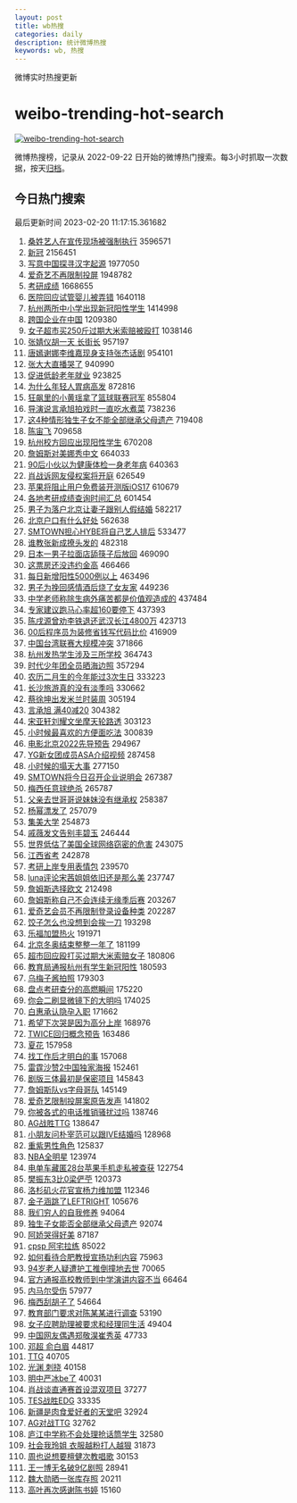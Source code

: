 ```yaml
---
layout: post
title: wb热搜
categories: daily
description: 统计微博热搜
keywords: wb, 热搜
---
```


微博实时热搜更新

# weibo-trending-hot-search

[![weibo-trending-hot-search](https://github.com/ameizi/weibo-trending-hot-search/actions/workflows/ci.yml/badge.svg)](https://github.com/ameizi/weibo-trending-hot-search/actions/workflows/ci.yml)

微博热搜榜，记录从 2022-09-22 日开始的微博热门搜索。每3小时抓取一次数据，按天[归档](./archives)。

## 今日热门搜索

<!-- BEGIN --> 
最后更新时间 2023-02-20 11:17:15.361682 
1. [桑姓艺人在宣传现场被强制执行](https://s.weibo.com/weibo?q=%23%E6%A1%91%E5%A7%93%E8%89%BA%E4%BA%BA%E5%9C%A8%E5%AE%A3%E4%BC%A0%E7%8E%B0%E5%9C%BA%E8%A2%AB%E5%BC%BA%E5%88%B6%E6%89%A7%E8%A1%8C%23&t=31&band_rank=1&Refer=top) 3596571
1. [新冠](https://s.weibo.com/weibo?q=%E6%96%B0%E5%86%A0&t=31&band_rank=2&Refer=top) 2156451
1. [写意中国探寻汉字起源](https://s.weibo.com/weibo?q=%23%E5%86%99%E6%84%8F%E4%B8%AD%E5%9B%BD%E6%8E%A2%E5%AF%BB%E6%B1%89%E5%AD%97%E8%B5%B7%E6%BA%90%23&t=31&band_rank=3&Refer=top) 1977050
1. [爱奇艺不再限制投屏](https://s.weibo.com/weibo?q=%23%E7%88%B1%E5%A5%87%E8%89%BA%E4%B8%8D%E5%86%8D%E9%99%90%E5%88%B6%E6%8A%95%E5%B1%8F%23&t=31&band_rank=4&Refer=top) 1948782
1. [考研成绩](https://s.weibo.com/weibo?q=%23%E8%80%83%E7%A0%94%E6%88%90%E7%BB%A9%23&t=31&band_rank=1&Refer=top) 1668655
1. [医院回应试管婴儿被弄错](https://s.weibo.com/weibo?q=%23%E5%8C%BB%E9%99%A2%E5%9B%9E%E5%BA%94%E8%AF%95%E7%AE%A1%E5%A9%B4%E5%84%BF%E8%A2%AB%E5%BC%84%E9%94%99%23&t=31&band_rank=5&Refer=top) 1640118
1. [杭州两所中小学出现新冠阳性学生](https://s.weibo.com/weibo?q=%23%E6%9D%AD%E5%B7%9E%E4%B8%A4%E6%89%80%E4%B8%AD%E5%B0%8F%E5%AD%A6%E5%87%BA%E7%8E%B0%E6%96%B0%E5%86%A0%E9%98%B3%E6%80%A7%E5%AD%A6%E7%94%9F%23&t=31&band_rank=2&Refer=top) 1414998
1. [跨国企业在中国](https://s.weibo.com/weibo?q=%23%E8%B7%A8%E5%9B%BD%E4%BC%81%E4%B8%9A%E5%9C%A8%E4%B8%AD%E5%9B%BD%23&t=31&band_rank=3&Refer=top) 1209380
1. [女子超市买250斤过期大米索赔被殴打](https://s.weibo.com/weibo?q=%23%E5%A5%B3%E5%AD%90%E8%B6%85%E5%B8%82%E4%B9%B0250%E6%96%A4%E8%BF%87%E6%9C%9F%E5%A4%A7%E7%B1%B3%E7%B4%A2%E8%B5%94%E8%A2%AB%E6%AE%B4%E6%89%93%23&t=31&band_rank=31&Refer=top) 1038146
1. [张婧仪胡一天 长街长](https://s.weibo.com/weibo?q=%E5%BC%A0%E5%A9%A7%E4%BB%AA%E8%83%A1%E4%B8%80%E5%A4%A9%20%E9%95%BF%E8%A1%97%E9%95%BF&t=31&band_rank=6&Refer=top) 957197
1. [唐嫣谢娜李维嘉现身支持张杰话剧](https://s.weibo.com/weibo?q=%23%E5%94%90%E5%AB%A3%E8%B0%A2%E5%A8%9C%E6%9D%8E%E7%BB%B4%E5%98%89%E7%8E%B0%E8%BA%AB%E6%94%AF%E6%8C%81%E5%BC%A0%E6%9D%B0%E8%AF%9D%E5%89%A7%23&t=31&band_rank=5&Refer=top) 954101
1. [张大大直播哭了](https://s.weibo.com/weibo?q=%23%E5%BC%A0%E5%A4%A7%E5%A4%A7%E7%9B%B4%E6%92%AD%E5%93%AD%E4%BA%86%23&t=31&band_rank=6&Refer=top) 940990
1. [促进低龄老年就业](https://s.weibo.com/weibo?q=%23%E4%BF%83%E8%BF%9B%E4%BD%8E%E9%BE%84%E8%80%81%E5%B9%B4%E5%B0%B1%E4%B8%9A%23&t=31&band_rank=7&Refer=top) 923825
1. [为什么年轻人胃病高发](https://s.weibo.com/weibo?q=%23%E4%B8%BA%E4%BB%80%E4%B9%88%E5%B9%B4%E8%BD%BB%E4%BA%BA%E8%83%83%E7%97%85%E9%AB%98%E5%8F%91%23&t=31&band_rank=8&Refer=top) 872816
1. [狂飙里的小黄瑶拿了篮球联赛冠军](https://s.weibo.com/weibo?q=%23%E7%8B%82%E9%A3%99%E9%87%8C%E7%9A%84%E5%B0%8F%E9%BB%84%E7%91%B6%E6%8B%BF%E4%BA%86%E7%AF%AE%E7%90%83%E8%81%94%E8%B5%9B%E5%86%A0%E5%86%9B%23&t=31&band_rank=8&Refer=top) 855804
1. [导演说言承旭拍戏时一直吃水煮菜](https://s.weibo.com/weibo?q=%23%E5%AF%BC%E6%BC%94%E8%AF%B4%E8%A8%80%E6%89%BF%E6%97%AD%E6%8B%8D%E6%88%8F%E6%97%B6%E4%B8%80%E7%9B%B4%E5%90%83%E6%B0%B4%E7%85%AE%E8%8F%9C%23&t=31&band_rank=8&Refer=top) 738236
1. [这4种情形独生子女不能全部继承父母遗产](https://s.weibo.com/weibo?q=%23%E8%BF%994%E7%A7%8D%E6%83%85%E5%BD%A2%E7%8B%AC%E7%94%9F%E5%AD%90%E5%A5%B3%E4%B8%8D%E8%83%BD%E5%85%A8%E9%83%A8%E7%BB%A7%E6%89%BF%E7%88%B6%E6%AF%8D%E9%81%97%E4%BA%A7%23&t=31&band_rank=10&Refer=top) 719408
1. [陈宙飞](https://s.weibo.com/weibo?q=%E9%99%88%E5%AE%99%E9%A3%9E&t=31&band_rank=11&Refer=top) 709658
1. [杭州校方回应出现阳性学生](https://s.weibo.com/weibo?q=%23%E6%9D%AD%E5%B7%9E%E6%A0%A1%E6%96%B9%E5%9B%9E%E5%BA%94%E5%87%BA%E7%8E%B0%E9%98%B3%E6%80%A7%E5%AD%A6%E7%94%9F%23&t=31&band_rank=12&Refer=top) 670208
1. [詹姆斯对美娜秀中文](https://s.weibo.com/weibo?q=%23%E8%A9%B9%E5%A7%86%E6%96%AF%E5%AF%B9%E7%BE%8E%E5%A8%9C%E7%A7%80%E4%B8%AD%E6%96%87%23&t=31&band_rank=9&Refer=top) 664033
1. [90后小伙以为健康体检一身老年病](https://s.weibo.com/weibo?q=%2390%E5%90%8E%E5%B0%8F%E4%BC%99%E4%BB%A5%E4%B8%BA%E5%81%A5%E5%BA%B7%E4%BD%93%E6%A3%80%E4%B8%80%E8%BA%AB%E8%80%81%E5%B9%B4%E7%97%85%23&t=31&band_rank=10&Refer=top) 640363
1. [肖战诉网友侵权案将开庭](https://s.weibo.com/weibo?q=%23%E8%82%96%E6%88%98%E8%AF%89%E7%BD%91%E5%8F%8B%E4%BE%B5%E6%9D%83%E6%A1%88%E5%B0%86%E5%BC%80%E5%BA%AD%23&t=31&band_rank=11&Refer=top) 626549
1. [苹果将阻止用户免费装开测版iOS17](https://s.weibo.com/weibo?q=%23%E8%8B%B9%E6%9E%9C%E5%B0%86%E9%98%BB%E6%AD%A2%E7%94%A8%E6%88%B7%E5%85%8D%E8%B4%B9%E8%A3%85%E5%BC%80%E6%B5%8B%E7%89%88iOS17%23&t=31&band_rank=12&Refer=top) 610679
1. [各地考研成绩查询时间汇总](https://s.weibo.com/weibo?q=%23%E5%90%84%E5%9C%B0%E8%80%83%E7%A0%94%E6%88%90%E7%BB%A9%E6%9F%A5%E8%AF%A2%E6%97%B6%E9%97%B4%E6%B1%87%E6%80%BB%23&t=31&band_rank=13&Refer=top) 601454
1. [男子为落户北京让妻子跟别人假结婚](https://s.weibo.com/weibo?q=%23%E7%94%B7%E5%AD%90%E4%B8%BA%E8%90%BD%E6%88%B7%E5%8C%97%E4%BA%AC%E8%AE%A9%E5%A6%BB%E5%AD%90%E8%B7%9F%E5%88%AB%E4%BA%BA%E5%81%87%E7%BB%93%E5%A9%9A%23&t=31&band_rank=9&Refer=top) 582217
1. [北京户口有什么好处](https://s.weibo.com/weibo?q=%23%E5%8C%97%E4%BA%AC%E6%88%B7%E5%8F%A3%E6%9C%89%E4%BB%80%E4%B9%88%E5%A5%BD%E5%A4%84%23&t=31&band_rank=14&Refer=top) 562638
1. [SMTOWN担心HYBE将自己艺人排后](https://s.weibo.com/weibo?q=%23SMTOWN%E6%8B%85%E5%BF%83HYBE%E5%B0%86%E8%87%AA%E5%B7%B1%E8%89%BA%E4%BA%BA%E6%8E%92%E5%90%8E%23&t=31&band_rank=15&Refer=top) 533477
1. [谁教张新成撩头发的](https://s.weibo.com/weibo?q=%23%E8%B0%81%E6%95%99%E5%BC%A0%E6%96%B0%E6%88%90%E6%92%A9%E5%A4%B4%E5%8F%91%E7%9A%84%23&t=31&band_rank=17&Refer=top) 482318
1. [日本一男子拉面店舔筷子后放回](https://s.weibo.com/weibo?q=%23%E6%97%A5%E6%9C%AC%E4%B8%80%E7%94%B7%E5%AD%90%E6%8B%89%E9%9D%A2%E5%BA%97%E8%88%94%E7%AD%B7%E5%AD%90%E5%90%8E%E6%94%BE%E5%9B%9E%23&t=31&band_rank=13&Refer=top) 469090
1. [这票房还没违约金高](https://s.weibo.com/weibo?q=%23%E8%BF%99%E7%A5%A8%E6%88%BF%E8%BF%98%E6%B2%A1%E8%BF%9D%E7%BA%A6%E9%87%91%E9%AB%98%23&t=31&band_rank=30&Refer=top) 466466
1. [每日新增阳性5000例以上](https://s.weibo.com/weibo?q=%23%E6%AF%8F%E6%97%A5%E6%96%B0%E5%A2%9E%E9%98%B3%E6%80%A75000%E4%BE%8B%E4%BB%A5%E4%B8%8A%23&t=31&band_rank=13&Refer=top) 463496
1. [男子为挽回感情酒后烧了女友家](https://s.weibo.com/weibo?q=%23%E7%94%B7%E5%AD%90%E4%B8%BA%E6%8C%BD%E5%9B%9E%E6%84%9F%E6%83%85%E9%85%92%E5%90%8E%E7%83%A7%E4%BA%86%E5%A5%B3%E5%8F%8B%E5%AE%B6%23&t=31&band_rank=19&Refer=top) 449236
1. [中学老师称除生病外痛苦都是价值观造成的](https://s.weibo.com/weibo?q=%23%E4%B8%AD%E5%AD%A6%E8%80%81%E5%B8%88%E7%A7%B0%E9%99%A4%E7%94%9F%E7%97%85%E5%A4%96%E7%97%9B%E8%8B%A6%E9%83%BD%E6%98%AF%E4%BB%B7%E5%80%BC%E8%A7%82%E9%80%A0%E6%88%90%E7%9A%84%23&t=31&band_rank=20&Refer=top) 437484
1. [专家建议跑马心率超160要停下](https://s.weibo.com/weibo?q=%23%E4%B8%93%E5%AE%B6%E5%BB%BA%E8%AE%AE%E8%B7%91%E9%A9%AC%E5%BF%83%E7%8E%87%E8%B6%85160%E8%A6%81%E5%81%9C%E4%B8%8B%23&t=31&band_rank=21&Refer=top) 437393
1. [陈戌源曾劝李铁退还武汉长江4800万](https://s.weibo.com/weibo?q=%23%E9%99%88%E6%88%8C%E6%BA%90%E6%9B%BE%E5%8A%9D%E6%9D%8E%E9%93%81%E9%80%80%E8%BF%98%E6%AD%A6%E6%B1%89%E9%95%BF%E6%B1%9F4800%E4%B8%87%23&t=31&band_rank=16&Refer=top) 423713
1. [00后程序员为装修省钱写代码比价](https://s.weibo.com/weibo?q=%2300%E5%90%8E%E7%A8%8B%E5%BA%8F%E5%91%98%E4%B8%BA%E8%A3%85%E4%BF%AE%E7%9C%81%E9%92%B1%E5%86%99%E4%BB%A3%E7%A0%81%E6%AF%94%E4%BB%B7%23&t=31&band_rank=17&Refer=top) 416909
1. [中国台湾联赛大规模冲突](https://s.weibo.com/weibo?q=%23%E4%B8%AD%E5%9B%BD%E5%8F%B0%E6%B9%BE%E8%81%94%E8%B5%9B%E5%A4%A7%E8%A7%84%E6%A8%A1%E5%86%B2%E7%AA%81%23&t=31&band_rank=11&Refer=top) 371866
1. [杭州发热学生涉及三所学校](https://s.weibo.com/weibo?q=%23%E6%9D%AD%E5%B7%9E%E5%8F%91%E7%83%AD%E5%AD%A6%E7%94%9F%E6%B6%89%E5%8F%8A%E4%B8%89%E6%89%80%E5%AD%A6%E6%A0%A1%23&t=31&band_rank=18&Refer=top) 364743
1. [时代少年团全员晒海边照](https://s.weibo.com/weibo?q=%23%E6%97%B6%E4%BB%A3%E5%B0%91%E5%B9%B4%E5%9B%A2%E5%85%A8%E5%91%98%E6%99%92%E6%B5%B7%E8%BE%B9%E7%85%A7%23&t=31&band_rank=23&Refer=top) 357294
1. [农历二月生的今年能过3次生日](https://s.weibo.com/weibo?q=%23%E5%86%9C%E5%8E%86%E4%BA%8C%E6%9C%88%E7%94%9F%E7%9A%84%E4%BB%8A%E5%B9%B4%E8%83%BD%E8%BF%873%E6%AC%A1%E7%94%9F%E6%97%A5%23&t=31&band_rank=22&Refer=top) 333223
1. [长沙旅游真的没有淡季吗](https://s.weibo.com/weibo?q=%23%E9%95%BF%E6%B2%99%E6%97%85%E6%B8%B8%E7%9C%9F%E7%9A%84%E6%B2%A1%E6%9C%89%E6%B7%A1%E5%AD%A3%E5%90%97%23&t=31&band_rank=7&Refer=top) 330662
1. [蔡徐坤出发米兰时装周](https://s.weibo.com/weibo?q=%23%E8%94%A1%E5%BE%90%E5%9D%A4%E5%87%BA%E5%8F%91%E7%B1%B3%E5%85%B0%E6%97%B6%E8%A3%85%E5%91%A8%23&t=31&band_rank=26&Refer=top) 305194
1. [言承旭 满40减20](https://s.weibo.com/weibo?q=%E8%A8%80%E6%89%BF%E6%97%AD%20%E6%BB%A140%E5%87%8F20&t=31&band_rank=23&Refer=top) 304382
1. [宋亚轩刘耀文坐摩天轮路透](https://s.weibo.com/weibo?q=%23%E5%AE%8B%E4%BA%9A%E8%BD%A9%E5%88%98%E8%80%80%E6%96%87%E5%9D%90%E6%91%A9%E5%A4%A9%E8%BD%AE%E8%B7%AF%E9%80%8F%23&t=31&band_rank=20&Refer=top) 303123
1. [小时候最喜欢的方便面吃法](https://s.weibo.com/weibo?q=%23%E5%B0%8F%E6%97%B6%E5%80%99%E6%9C%80%E5%96%9C%E6%AC%A2%E7%9A%84%E6%96%B9%E4%BE%BF%E9%9D%A2%E5%90%83%E6%B3%95%23&t=31&band_rank=28&Refer=top) 300839
1. [电影北京2022先导预告](https://s.weibo.com/weibo?q=%23%E7%94%B5%E5%BD%B1%E5%8C%97%E4%BA%AC2022%E5%85%88%E5%AF%BC%E9%A2%84%E5%91%8A%23&t=31&band_rank=21&Refer=top) 294967
1. [YG新女团成员ASA介绍视频](https://s.weibo.com/weibo?q=%23YG%E6%96%B0%E5%A5%B3%E5%9B%A2%E6%88%90%E5%91%98ASA%E4%BB%8B%E7%BB%8D%E8%A7%86%E9%A2%91%23&t=31&band_rank=29&Refer=top) 287458
1. [小时候的塌天大事](https://s.weibo.com/weibo?q=%23%E5%B0%8F%E6%97%B6%E5%80%99%E7%9A%84%E5%A1%8C%E5%A4%A9%E5%A4%A7%E4%BA%8B%23&t=31&band_rank=30&Refer=top) 277150
1. [SMTOWN将今日召开企业说明会](https://s.weibo.com/weibo?q=%23SMTOWN%E5%B0%86%E4%BB%8A%E6%97%A5%E5%8F%AC%E5%BC%80%E4%BC%81%E4%B8%9A%E8%AF%B4%E6%98%8E%E4%BC%9A%23&t=31&band_rank=23&Refer=top) 267387
1. [梅西任意球绝杀](https://s.weibo.com/weibo?q=%23%E6%A2%85%E8%A5%BF%E4%BB%BB%E6%84%8F%E7%90%83%E7%BB%9D%E6%9D%80%23&t=31&band_rank=16&Refer=top) 265787
1. [父亲去世哥哥说妹妹没有继承权](https://s.weibo.com/weibo?q=%23%E7%88%B6%E4%BA%B2%E5%8E%BB%E4%B8%96%E5%93%A5%E5%93%A5%E8%AF%B4%E5%A6%B9%E5%A6%B9%E6%B2%A1%E6%9C%89%E7%BB%A7%E6%89%BF%E6%9D%83%23&t=31&band_rank=4&Refer=top) 258387
1. [杨幂漂发了](https://s.weibo.com/weibo?q=%23%E6%9D%A8%E5%B9%82%E6%BC%82%E5%8F%91%E4%BA%86%23&t=31&band_rank=12&Refer=top) 257079
1. [集美大学](https://s.weibo.com/weibo?q=%23%E9%9B%86%E7%BE%8E%E5%A4%A7%E5%AD%A6%23&t=31&band_rank=5&Refer=top) 254873
1. [戚薇发文告别丰碧玉](https://s.weibo.com/weibo?q=%23%E6%88%9A%E8%96%87%E5%8F%91%E6%96%87%E5%91%8A%E5%88%AB%E4%B8%B0%E7%A2%A7%E7%8E%89%23&t=31&band_rank=33&Refer=top) 246444
1. [世界低估了美国全球网络窃密的危害](https://s.weibo.com/weibo?q=%23%E4%B8%96%E7%95%8C%E4%BD%8E%E4%BC%B0%E4%BA%86%E7%BE%8E%E5%9B%BD%E5%85%A8%E7%90%83%E7%BD%91%E7%BB%9C%E7%AA%83%E5%AF%86%E7%9A%84%E5%8D%B1%E5%AE%B3%23&t=31&band_rank=6&Refer=top) 243075
1. [江西省考](https://s.weibo.com/weibo?q=%23%E6%B1%9F%E8%A5%BF%E7%9C%81%E8%80%83%23&t=31&band_rank=26&Refer=top) 242878
1. [考研上岸专用表情包](https://s.weibo.com/weibo?q=%23%E8%80%83%E7%A0%94%E4%B8%8A%E5%B2%B8%E4%B8%93%E7%94%A8%E8%A1%A8%E6%83%85%E5%8C%85%23&t=31&band_rank=35&Refer=top) 239570
1. [luna评论宋茜姐姐依旧还是那么美](https://s.weibo.com/weibo?q=%23luna%E8%AF%84%E8%AE%BA%E5%AE%8B%E8%8C%9C%E5%A7%90%E5%A7%90%E4%BE%9D%E6%97%A7%E8%BF%98%E6%98%AF%E9%82%A3%E4%B9%88%E7%BE%8E%23&t=31&band_rank=15&Refer=top) 237747
1. [詹姆斯选择欧文](https://s.weibo.com/weibo?q=%23%E8%A9%B9%E5%A7%86%E6%96%AF%E9%80%89%E6%8B%A9%E6%AC%A7%E6%96%87%23&t=31&band_rank=29&Refer=top) 212498
1. [詹姆斯称自己不会连续无缘季后赛](https://s.weibo.com/weibo?q=%23%E8%A9%B9%E5%A7%86%E6%96%AF%E7%A7%B0%E8%87%AA%E5%B7%B1%E4%B8%8D%E4%BC%9A%E8%BF%9E%E7%BB%AD%E6%97%A0%E7%BC%98%E5%AD%A3%E5%90%8E%E8%B5%9B%23&t=31&band_rank=30&Refer=top) 203267
1. [爱奇艺会员不再限制登录设备种类](https://s.weibo.com/weibo?q=%23%E7%88%B1%E5%A5%87%E8%89%BA%E4%BC%9A%E5%91%98%E4%B8%8D%E5%86%8D%E9%99%90%E5%88%B6%E7%99%BB%E5%BD%95%E8%AE%BE%E5%A4%87%E7%A7%8D%E7%B1%BB%23&t=31&band_rank=31&Refer=top) 202287
1. [饺子怎么也没想到会挨一刀](https://s.weibo.com/weibo?q=%23%E9%A5%BA%E5%AD%90%E6%80%8E%E4%B9%88%E4%B9%9F%E6%B2%A1%E6%83%B3%E5%88%B0%E4%BC%9A%E6%8C%A8%E4%B8%80%E5%88%80%23&t=31&band_rank=10&Refer=top) 193298
1. [乐福加盟热火](https://s.weibo.com/weibo?q=%23%E4%B9%90%E7%A6%8F%E5%8A%A0%E7%9B%9F%E7%83%AD%E7%81%AB%23&t=31&band_rank=39&Refer=top) 191971
1. [北京冬奥结束整整一年了](https://s.weibo.com/weibo?q=%23%E5%8C%97%E4%BA%AC%E5%86%AC%E5%A5%A5%E7%BB%93%E6%9D%9F%E6%95%B4%E6%95%B4%E4%B8%80%E5%B9%B4%E4%BA%86%23&t=31&band_rank=40&Refer=top) 181199
1. [超市回应殴打买过期大米索赔女子](https://s.weibo.com/weibo?q=%23%E8%B6%85%E5%B8%82%E5%9B%9E%E5%BA%94%E6%AE%B4%E6%89%93%E4%B9%B0%E8%BF%87%E6%9C%9F%E5%A4%A7%E7%B1%B3%E7%B4%A2%E8%B5%94%E5%A5%B3%E5%AD%90%23&t=31&band_rank=33&Refer=top) 180806
1. [教育局通报杭州有学生新冠阳性](https://s.weibo.com/weibo?q=%23%E6%95%99%E8%82%B2%E5%B1%80%E9%80%9A%E6%8A%A5%E6%9D%AD%E5%B7%9E%E6%9C%89%E5%AD%A6%E7%94%9F%E6%96%B0%E5%86%A0%E9%98%B3%E6%80%A7%23&t=31&band_rank=34&Refer=top) 180593
1. [乌梅子酱拍照](https://s.weibo.com/weibo?q=%E4%B9%8C%E6%A2%85%E5%AD%90%E9%85%B1%E6%8B%8D%E7%85%A7&t=31&band_rank=41&Refer=top) 179303
1. [盘点考研查分的高燃瞬间](https://s.weibo.com/weibo?q=%23%E7%9B%98%E7%82%B9%E8%80%83%E7%A0%94%E6%9F%A5%E5%88%86%E7%9A%84%E9%AB%98%E7%87%83%E7%9E%AC%E9%97%B4%23&t=31&band_rank=36&Refer=top) 175220
1. [你会二刷显微镜下的大明吗](https://s.weibo.com/weibo?q=%23%E4%BD%A0%E4%BC%9A%E4%BA%8C%E5%88%B7%E6%98%BE%E5%BE%AE%E9%95%9C%E4%B8%8B%E7%9A%84%E5%A4%A7%E6%98%8E%E5%90%97%23&t=31&band_rank=37&Refer=top) 174025
1. [白惠承认隐孕入职](https://s.weibo.com/weibo?q=%23%E7%99%BD%E6%83%A0%E6%89%BF%E8%AE%A4%E9%9A%90%E5%AD%95%E5%85%A5%E8%81%8C%23&t=31&band_rank=37&Refer=top) 171662
1. [希望下次哭是因为高分上岸](https://s.weibo.com/weibo?q=%23%E5%B8%8C%E6%9C%9B%E4%B8%8B%E6%AC%A1%E5%93%AD%E6%98%AF%E5%9B%A0%E4%B8%BA%E9%AB%98%E5%88%86%E4%B8%8A%E5%B2%B8%23&t=31&band_rank=43&Refer=top) 168976
1. [TWICE回归概念预告](https://s.weibo.com/weibo?q=%23TWICE%E5%9B%9E%E5%BD%92%E6%A6%82%E5%BF%B5%E9%A2%84%E5%91%8A%23&t=31&band_rank=44&Refer=top) 163486
1. [夏花](https://s.weibo.com/weibo?q=%E5%A4%8F%E8%8A%B1&t=31&band_rank=28&Refer=top) 157958
1. [找工作后才明白的事](https://s.weibo.com/weibo?q=%23%E6%89%BE%E5%B7%A5%E4%BD%9C%E5%90%8E%E6%89%8D%E6%98%8E%E7%99%BD%E7%9A%84%E4%BA%8B%23&t=31&band_rank=19&Refer=top) 157068
1. [雷霆沙赞2中国独家海报](https://s.weibo.com/weibo?q=%23%E9%9B%B7%E9%9C%86%E6%B2%99%E8%B5%9E2%E4%B8%AD%E5%9B%BD%E7%8B%AC%E5%AE%B6%E6%B5%B7%E6%8A%A5%23&t=31&band_rank=39&Refer=top) 152461
1. [剧版三体最初是保密项目](https://s.weibo.com/weibo?q=%23%E5%89%A7%E7%89%88%E4%B8%89%E4%BD%93%E6%9C%80%E5%88%9D%E6%98%AF%E4%BF%9D%E5%AF%86%E9%A1%B9%E7%9B%AE%23&t=31&band_rank=39&Refer=top) 145843
1. [詹姆斯队vs字母哥队](https://s.weibo.com/weibo?q=%23%E8%A9%B9%E5%A7%86%E6%96%AF%E9%98%9Fvs%E5%AD%97%E6%AF%8D%E5%93%A5%E9%98%9F%23&t=31&band_rank=40&Refer=top) 145149
1. [爱奇艺限制投屏案原告发声](https://s.weibo.com/weibo?q=%23%E7%88%B1%E5%A5%87%E8%89%BA%E9%99%90%E5%88%B6%E6%8A%95%E5%B1%8F%E6%A1%88%E5%8E%9F%E5%91%8A%E5%8F%91%E5%A3%B0%23&t=31&band_rank=41&Refer=top) 141802
1. [你被各式的电话推销骚扰过吗](https://s.weibo.com/weibo?q=%23%E4%BD%A0%E8%A2%AB%E5%90%84%E5%BC%8F%E7%9A%84%E7%94%B5%E8%AF%9D%E6%8E%A8%E9%94%80%E9%AA%9A%E6%89%B0%E8%BF%87%E5%90%97%23&t=31&band_rank=48&Refer=top) 138746
1. [AG战胜TTG](https://s.weibo.com/weibo?q=%23AG%E6%88%98%E8%83%9CTTG%23&t=31&band_rank=49&Refer=top) 138647
1. [小朋友问朴宰范可以跟IVE结婚吗](https://s.weibo.com/weibo?q=%23%E5%B0%8F%E6%9C%8B%E5%8F%8B%E9%97%AE%E6%9C%B4%E5%AE%B0%E8%8C%83%E5%8F%AF%E4%BB%A5%E8%B7%9FIVE%E7%BB%93%E5%A9%9A%E5%90%97%23&t=31&band_rank=14&Refer=top) 128968
1. [重紫男性角色](https://s.weibo.com/weibo?q=%23%E9%87%8D%E7%B4%AB%E7%94%B7%E6%80%A7%E8%A7%92%E8%89%B2%23&t=31&band_rank=43&Refer=top) 125837
1. [NBA全明星](https://s.weibo.com/weibo?q=%23NBA%E5%85%A8%E6%98%8E%E6%98%9F%23&t=31&band_rank=44&Refer=top) 123974
1. [电单车藏匿28台苹果手机走私被查获](https://s.weibo.com/weibo?q=%23%E7%94%B5%E5%8D%95%E8%BD%A6%E8%97%8F%E5%8C%BF28%E5%8F%B0%E8%8B%B9%E6%9E%9C%E6%89%8B%E6%9C%BA%E8%B5%B0%E7%A7%81%E8%A2%AB%E6%9F%A5%E8%8E%B7%23&t=31&band_rank=46&Refer=top) 122754
1. [樊振东3比0梁俨苧](https://s.weibo.com/weibo?q=%23%E6%A8%8A%E6%8C%AF%E4%B8%9C3%E6%AF%940%E6%A2%81%E4%BF%A8%E8%8B%A7%23&t=31&band_rank=47&Refer=top) 120373
1. [洛杉矶火花官宣杨力维加盟](https://s.weibo.com/weibo?q=%23%E6%B4%9B%E6%9D%89%E7%9F%B6%E7%81%AB%E8%8A%B1%E5%AE%98%E5%AE%A3%E6%9D%A8%E5%8A%9B%E7%BB%B4%E5%8A%A0%E7%9B%9F%23&t=31&band_rank=49&Refer=top) 112346
1. [金子涵跳了LEFTRIGHT](https://s.weibo.com/weibo?q=%23%E9%87%91%E5%AD%90%E6%B6%B5%E8%B7%B3%E4%BA%86LEFTRIGHT%23&t=31&band_rank=18&Refer=top) 105676
1. [我们穷人的自我修养](https://s.weibo.com/weibo?q=%23%E6%88%91%E4%BB%AC%E7%A9%B7%E4%BA%BA%E7%9A%84%E8%87%AA%E6%88%91%E4%BF%AE%E5%85%BB%23&t=31&band_rank=20&Refer=top) 94064
1. [独生子女能否全部继承父母遗产](https://s.weibo.com/weibo?q=%23%E7%8B%AC%E7%94%9F%E5%AD%90%E5%A5%B3%E8%83%BD%E5%90%A6%E5%85%A8%E9%83%A8%E7%BB%A7%E6%89%BF%E7%88%B6%E6%AF%8D%E9%81%97%E4%BA%A7%23&t=31&band_rank=21&Refer=top) 92074
1. [阿娇哭得好美](https://s.weibo.com/weibo?q=%23%E9%98%BF%E5%A8%87%E5%93%AD%E5%BE%97%E5%A5%BD%E7%BE%8E%23&t=31&band_rank=24&Refer=top) 87187
1. [cpsp 阿宅拉练](https://s.weibo.com/weibo?q=cpsp%20%E9%98%BF%E5%AE%85%E6%8B%89%E7%BB%83&t=31&band_rank=25&Refer=top) 85022
1. [如何看待合肥教授宣扬功利内容](https://s.weibo.com/weibo?q=%23%E5%A6%82%E4%BD%95%E7%9C%8B%E5%BE%85%E5%90%88%E8%82%A5%E6%95%99%E6%8E%88%E5%AE%A3%E6%89%AC%E5%8A%9F%E5%88%A9%E5%86%85%E5%AE%B9%23&t=31&band_rank=26&Refer=top) 75963
1. [94岁老人疑遭护工推倒撞地去世](https://s.weibo.com/weibo?q=%2394%E5%B2%81%E8%80%81%E4%BA%BA%E7%96%91%E9%81%AD%E6%8A%A4%E5%B7%A5%E6%8E%A8%E5%80%92%E6%92%9E%E5%9C%B0%E5%8E%BB%E4%B8%96%23&t=31&band_rank=27&Refer=top) 70065
1. [官方通报高校教师到中学演讲内容不当](https://s.weibo.com/weibo?q=%23%E5%AE%98%E6%96%B9%E9%80%9A%E6%8A%A5%E9%AB%98%E6%A0%A1%E6%95%99%E5%B8%88%E5%88%B0%E4%B8%AD%E5%AD%A6%E6%BC%94%E8%AE%B2%E5%86%85%E5%AE%B9%E4%B8%8D%E5%BD%93%23&t=31&band_rank=29&Refer=top) 66464
1. [内马尔受伤](https://s.weibo.com/weibo?q=%23%E5%86%85%E9%A9%AC%E5%B0%94%E5%8F%97%E4%BC%A4%23&t=31&band_rank=32&Refer=top) 57977
1. [梅西刮胡子了](https://s.weibo.com/weibo?q=%23%E6%A2%85%E8%A5%BF%E5%88%AE%E8%83%A1%E5%AD%90%E4%BA%86%23&t=31&band_rank=33&Refer=top) 54664
1. [教育部门要求对陈某某进行调查](https://s.weibo.com/weibo?q=%23%E6%95%99%E8%82%B2%E9%83%A8%E9%97%A8%E8%A6%81%E6%B1%82%E5%AF%B9%E9%99%88%E6%9F%90%E6%9F%90%E8%BF%9B%E8%A1%8C%E8%B0%83%E6%9F%A5%23&t=31&band_rank=34&Refer=top) 53190
1. [女子应聘助理被要求和经理同生活](https://s.weibo.com/weibo?q=%23%E5%A5%B3%E5%AD%90%E5%BA%94%E8%81%98%E5%8A%A9%E7%90%86%E8%A2%AB%E8%A6%81%E6%B1%82%E5%92%8C%E7%BB%8F%E7%90%86%E5%90%8C%E7%94%9F%E6%B4%BB%23&t=31&band_rank=35&Refer=top) 49404
1. [中国网友偶遇郑敬淏崔秀英](https://s.weibo.com/weibo?q=%23%E4%B8%AD%E5%9B%BD%E7%BD%91%E5%8F%8B%E5%81%B6%E9%81%87%E9%83%91%E6%95%AC%E6%B7%8F%E5%B4%94%E7%A7%80%E8%8B%B1%23&t=31&band_rank=36&Refer=top) 47733
1. [邓超 俞白眉](https://s.weibo.com/weibo?q=%E9%82%93%E8%B6%85%20%E4%BF%9E%E7%99%BD%E7%9C%89&t=31&band_rank=38&Refer=top) 44817
1. [TTG](https://s.weibo.com/weibo?q=TTG&t=31&band_rank=40&Refer=top) 40705
1. [光渊 刺挠](https://s.weibo.com/weibo?q=%E5%85%89%E6%B8%8A%20%E5%88%BA%E6%8C%A0&t=31&band_rank=41&Refer=top) 40158
1. [明中严冰be了](https://s.weibo.com/weibo?q=%23%E6%98%8E%E4%B8%AD%E4%B8%A5%E5%86%B0be%E4%BA%86%23&t=31&band_rank=42&Refer=top) 40031
1. [肖战谈直通赛首设混双项目](https://s.weibo.com/weibo?q=%23%E8%82%96%E6%88%98%E8%B0%88%E7%9B%B4%E9%80%9A%E8%B5%9B%E9%A6%96%E8%AE%BE%E6%B7%B7%E5%8F%8C%E9%A1%B9%E7%9B%AE%23&t=31&band_rank=43&Refer=top) 37277
1. [TES战胜EDG](https://s.weibo.com/weibo?q=%23TES%E6%88%98%E8%83%9CEDG%23&t=31&band_rank=44&Refer=top) 33335
1. [新疆是肉食爱好者的天堂吧](https://s.weibo.com/weibo?q=%23%E6%96%B0%E7%96%86%E6%98%AF%E8%82%89%E9%A3%9F%E7%88%B1%E5%A5%BD%E8%80%85%E7%9A%84%E5%A4%A9%E5%A0%82%E5%90%A7%23&t=31&band_rank=45&Refer=top) 32924
1. [AG对战TTG](https://s.weibo.com/weibo?q=%23AG%E5%AF%B9%E6%88%98TTG%23&t=31&band_rank=46&Refer=top) 32762
1. [庐江中学称不会处理抢话筒学生](https://s.weibo.com/weibo?q=%23%E5%BA%90%E6%B1%9F%E4%B8%AD%E5%AD%A6%E7%A7%B0%E4%B8%8D%E4%BC%9A%E5%A4%84%E7%90%86%E6%8A%A2%E8%AF%9D%E7%AD%92%E5%AD%A6%E7%94%9F%23&t=31&band_rank=47&Refer=top) 32580
1. [社会我玲姐 衣服越粉打人越狠](https://s.weibo.com/weibo?q=%E7%A4%BE%E4%BC%9A%E6%88%91%E7%8E%B2%E5%A7%90%20%E8%A1%A3%E6%9C%8D%E8%B6%8A%E7%B2%89%E6%89%93%E4%BA%BA%E8%B6%8A%E7%8B%A0&t=31&band_rank=48&Refer=top) 31873
1. [周也说想要檀健次教唱歌](https://s.weibo.com/weibo?q=%23%E5%91%A8%E4%B9%9F%E8%AF%B4%E6%83%B3%E8%A6%81%E6%AA%80%E5%81%A5%E6%AC%A1%E6%95%99%E5%94%B1%E6%AD%8C%23&t=31&band_rank=49&Refer=top) 30153
1. [王一博无名破9亿剧照](https://s.weibo.com/weibo?q=%23%E7%8E%8B%E4%B8%80%E5%8D%9A%E6%97%A0%E5%90%8D%E7%A0%B49%E4%BA%BF%E5%89%A7%E7%85%A7%23&t=31&band_rank=50&Refer=top) 28941
1. [魏大勋晒一张库存照](https://s.weibo.com/weibo?q=%23%E9%AD%8F%E5%A4%A7%E5%8B%8B%E6%99%92%E4%B8%80%E5%BC%A0%E5%BA%93%E5%AD%98%E7%85%A7%23&t=31&band_rank=31&Refer=top) 20211
1. [高叶再次感谢陈书婷](https://s.weibo.com/weibo?q=%23%E9%AB%98%E5%8F%B6%E5%86%8D%E6%AC%A1%E6%84%9F%E8%B0%A2%E9%99%88%E4%B9%A6%E5%A9%B7%23&t=31&band_rank=44&Refer=top) 15160
<!-- END -->
